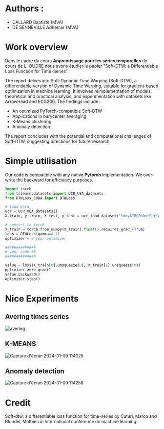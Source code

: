 # Authors : 
- CALLARD Baptiste (MVA)
- DE SENNEVILLE Adhemar (MVA)

# Work overview
Dans le cadre du cours **Apprentissage pour les séries temporelles** du cours de L. OUDRE nous avons étudier le papier "Soft-DTW: a Differentiable Loss Function for Time-Series".

The report delves into Soft-Dynamic Time Warping (Soft-DTW), a differentiable version of Dynamic Time Warping, suitable for gradient-based optimization in machine learning. It involves reimplementation of models, theoretical and practical analysis, and experimentation with datasets like ArrowHead and ECG200. The findings include :

- An optimized PyTorch-compatible Soft-DTW
- Applications in barycenter averaging
- K-Means clustering
- Anomaly detection

The report concludes with the potential and computational challenges of Soft-DTW, suggesting directions for future research.

# Simple utilisation 

Our code is compatible with any native **Pytorch** implementation. We over-write the backward for efficiency purposes.

```python
import torch
from tslearn.datasets import UCR_UEA_datasets
from DTWLoss_CUDA import DTWLoss

# load data
ucr = UCR_UEA_datasets()
X_train, y_train, X_test, y_test = ucr.load_dataset("SonyAIBORobotSurface2")

# convert to torch
X_train = torch.from_numpy(X_train).float().requires_grad_(True)
loss = DTWLoss(gamma=0.1)
optimizer = # your optimizer

##############
# your code ##
##############

value = loss(X_train[0].unsqueeze(0), X_train[1].unsqueeze(0))
optimizer.zero_grad()
value.backward()
optimizer.step()
```

# Nice Experiments

## Avering times series
![avering](https://github.com/b-ptiste/dtw-soft/assets/75781257/b1373a3a-f1b7-4ea3-8701-912d511f7c72)

## K-MEANS
![Capture d'écran 2024-01-09 114025](https://github.com/b-ptiste/dtw-soft/assets/75781257/02cdacde-e02b-42f1-afaa-8954730e1fe9)

## Anomaly detection
![Capture d'écran 2024-01-09 114258](https://github.com/b-ptiste/dtw-soft/assets/75781257/e1c1702a-8952-4fc7-a2e1-af74c60e94de)

# Credit

Soft-dtw: a differentiable loss function for time-series by Cuturi, Marco and Blondel, Mathieu in International conference on machine learning
